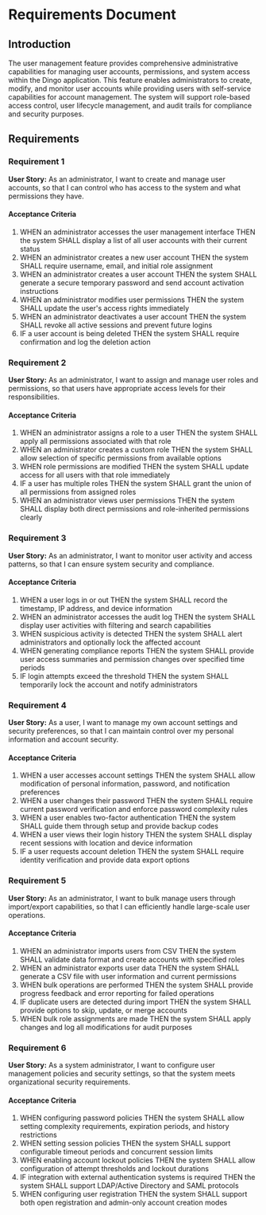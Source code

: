 # Requirements Document

## Introduction

The user management feature provides comprehensive administrative capabilities for managing user accounts, permissions, and system access within the Dingo application. This feature enables administrators to create, modify, and monitor user accounts while providing users with self-service capabilities for account management. The system will support role-based access control, user lifecycle management, and audit trails for compliance and security purposes.

## Requirements

### Requirement 1

**User Story:** As an administrator, I want to create and manage user accounts, so that I can control who has access to the system and what permissions they have.

#### Acceptance Criteria

1. WHEN an administrator accesses the user management interface THEN the system SHALL display a list of all user accounts with their current status
2. WHEN an administrator creates a new user account THEN the system SHALL require username, email, and initial role assignment
3. WHEN an administrator creates a user account THEN the system SHALL generate a secure temporary password and send account activation instructions
4. WHEN an administrator modifies user permissions THEN the system SHALL update the user's access rights immediately
5. WHEN an administrator deactivates a user account THEN the system SHALL revoke all active sessions and prevent future logins
6. IF a user account is being deleted THEN the system SHALL require confirmation and log the deletion action

### Requirement 2

**User Story:** As an administrator, I want to assign and manage user roles and permissions, so that users have appropriate access levels for their responsibilities.

#### Acceptance Criteria

1. WHEN an administrator assigns a role to a user THEN the system SHALL apply all permissions associated with that role
2. WHEN an administrator creates a custom role THEN the system SHALL allow selection of specific permissions from available options
3. WHEN role permissions are modified THEN the system SHALL update access for all users with that role immediately
4. IF a user has multiple roles THEN the system SHALL grant the union of all permissions from assigned roles
5. WHEN an administrator views user permissions THEN the system SHALL display both direct permissions and role-inherited permissions clearly

### Requirement 3

**User Story:** As an administrator, I want to monitor user activity and access patterns, so that I can ensure system security and compliance.

#### Acceptance Criteria

1. WHEN a user logs in or out THEN the system SHALL record the timestamp, IP address, and device information
2. WHEN an administrator accesses the audit log THEN the system SHALL display user activities with filtering and search capabilities
3. WHEN suspicious activity is detected THEN the system SHALL alert administrators and optionally lock the affected account
4. WHEN generating compliance reports THEN the system SHALL provide user access summaries and permission changes over specified time periods
5. IF login attempts exceed the threshold THEN the system SHALL temporarily lock the account and notify administrators

### Requirement 4

**User Story:** As a user, I want to manage my own account settings and security preferences, so that I can maintain control over my personal information and account security.

#### Acceptance Criteria

1. WHEN a user accesses account settings THEN the system SHALL allow modification of personal information, password, and notification preferences
2. WHEN a user changes their password THEN the system SHALL require current password verification and enforce password complexity rules
3. WHEN a user enables two-factor authentication THEN the system SHALL guide them through setup and provide backup codes
4. WHEN a user views their login history THEN the system SHALL display recent sessions with location and device information
5. IF a user requests account deletion THEN the system SHALL require identity verification and provide data export options

### Requirement 5

**User Story:** As an administrator, I want to bulk manage users through import/export capabilities, so that I can efficiently handle large-scale user operations.

#### Acceptance Criteria

1. WHEN an administrator imports users from CSV THEN the system SHALL validate data format and create accounts with specified roles
2. WHEN an administrator exports user data THEN the system SHALL generate a CSV file with user information and current permissions
3. WHEN bulk operations are performed THEN the system SHALL provide progress feedback and error reporting for failed operations
4. IF duplicate users are detected during import THEN the system SHALL provide options to skip, update, or merge accounts
5. WHEN bulk role assignments are made THEN the system SHALL apply changes and log all modifications for audit purposes

### Requirement 6

**User Story:** As a system administrator, I want to configure user management policies and security settings, so that the system meets organizational security requirements.

#### Acceptance Criteria

1. WHEN configuring password policies THEN the system SHALL allow setting complexity requirements, expiration periods, and history restrictions
2. WHEN setting session policies THEN the system SHALL support configurable timeout periods and concurrent session limits
3. WHEN enabling account lockout policies THEN the system SHALL allow configuration of attempt thresholds and lockout durations
4. IF integration with external authentication systems is required THEN the system SHALL support LDAP/Active Directory and SAML protocols
5. WHEN configuring user registration THEN the system SHALL support both open registration and admin-only account creation modes